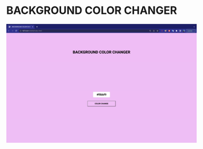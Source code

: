 # BACKGROUND COLOR CHANGER

![BACKGROUND COLOR CHANGER preview](https://github.com/reshur-sol/project/blob/main/01.miniproject/01.BackgroundColorChanger/img/background%20color%20changer%20Preview.png)
